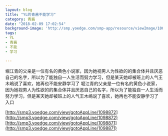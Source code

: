 ```yaml
---
layout: blog
title: "YL的青酱不能学习"
category: 青酱
date: "2018-02-09 17:02:54"
background-image: 'http://smp.yoedge.com/smp-app/resource/viewImage/1002013appline.png'
tags:
- YL
- 青酱
- 不能
- 学习

---
```

堀江青的父亲是一位有名的黄色小说家，因为她视男人为性欲的的集合体并且厌恶自己的名字，所以为了能独自一人生活而努力学习，但是某天她却被班上的人气王木嶋说了喜欢，她再也不能安静学习了
堀江青的父亲是一位有名的黄色小说家，因为她视男人为性欲的的集合体并且厌恶自己的名字，所以为了能独自一人生活而努力学习，但是某天她却被班上的人气王木嶋说了喜欢，她再也不能安静学习了
入口

[http://smp3.yoedge.com/view/gotoAppLine/1098872](http://smp3.yoedge.com/view/gotoAppLine/1098872)
[http://smp3.yoedge.com/view/gotoAppLine/1098871](http://smp3.yoedge.com/view/gotoAppLine/1098871)

        
